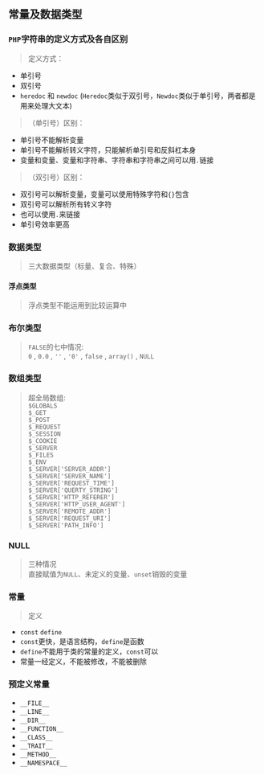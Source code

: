 ## 常量及数据类型

### `PHP`字符串的定义方式及各自区别
> 定义方式：
- 单引号
- 双引号
- `heredoc` 和 `newdoc` (`Heredoc`类似于双引号，`Newdoc`类似于单引号，两者都是用来处理大文本)

> （单引号）区别：
- 单引号不能解析变量
- 单引号不能解析转义字符，只能解析单引号和反斜杠本身
- 变量和变量、变量和字符串、字符串和字符串之间可以用`.`链接

> （双引号）区别：
- 双引号可以解析变量，变量可以使用特殊字符和`{}`包含
- 双引号可以解析所有转义字符
- 也可以使用`.`来链接
- 单引号效率更高

### 数据类型
> 三大数据类型（标量、复合、特殊）

#### 浮点类型
> 浮点类型不能运用到比较运算中

### 布尔类型
> `FALSE`的七中情况:  
 `0` , `0.0` , `''` , `'0'`  , `false` , `array()` , `NULL`  
 
### 数组类型
> 超全局数组:  
`$GLOBALS`  
`$_GET`  
`$_POST`  
`$_REQUEST`  
`$_SESSION`  
`$_COOKIE`  
`$_SERVER`  
`$_FILES`  
`$_ENV`  
`$_SERVER['SERVER_ADDR']`  
`$_SERVER['SERVER_NAME']`  
`$_SERVER['REQUEST_TIME']`  
`$_SERVER['QUERTY_STRING']`  
`$_SERVER['HTTP_REFERER']`  
`$_SERVER['HTTP_USER_AGENT']`  
`$_SERVER['REMOTE_ADDR']`  
`$_SERVER['REQUEST_URI']`  
`$_SERVER['PATH_INFO']`  

### NULL
> 三种情况  
直接赋值为`NULL`、未定义的变量、`unset`销毁的变量

### 常量
> 定义
- `const` `define`
- `const`更快，是语言结构，`define`是函数
- `define`不能用于类的常量的定义，`const`可以
- 常量一经定义，不能被修改，不能被删除

### 预定义常量
- `__FILE__`  
- `__LINE__`  
- `__DIR__`  
- `__FUNCTION__`  
- `__CLASS__`  
- `__TRAIT__`  
- `__METHOD__`  
- `__NAMESPACE__`  
